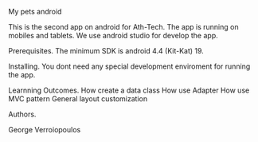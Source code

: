 My pets android

This is the second app on android for Ath-Tech.
The app is running on mobiles and tablets.
We use android studio for develop the app.

Prerequisites.
The minimum SDK is android 4.4 (Kit-Kat) 19.

Installing.
You dont need any special development enviroment for running
the app.

Learnning Outcomes.
How create a data class
How use Adapter
How use MVC pattern
General layout customization





Authors.

George Verroiopoulos